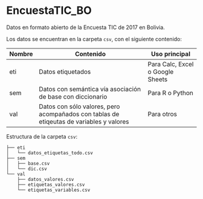 # EncuestaTIC_BO
Datos en formato abierto de la Encuesta TIC de 2017 en Bolivia. 

Los datos se encuentran en la carpeta `csv`, con el siguiente contenido:

|Nombre|Contenido|Uso principal|
|------|---------|-------------|
|eti   | Datos etiquetados| Para Calc, Excel o Google Sheets|
|sem   | Datos con semántica vía asociación de base con diccionario| Para R o Python|
|val   | Datos con sólo valores, pero acompañados con tablas de etiqeutas de variables y valores| Para otros|

Estructura de la carpeta `csv`:
```
├── eti
│   └── datos_etiquetas_todo.csv
├── sem
│   ├── base.csv
│   └── dic.csv
└── val
    ├── datos_valores.csv
    ├── etiquetas_valores.csv
    └── etiquetas_variables.csv
```
